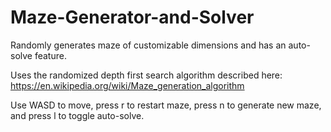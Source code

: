 # Maze-Generator-and-Solver
Randomly generates maze of customizable dimensions and has an auto-solve feature.

Uses the randomized depth first search algorithm described here: https://en.wikipedia.org/wiki/Maze_generation_algorithm

Use WASD to move, press r to restart maze, press n to generate new maze, and press l to toggle auto-solve.
